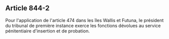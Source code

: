 Article 844-2
----
Pour l'application de l'article 474 dans les îles Wallis et Futuna, le président
du tribunal de première instance exerce les fonctions dévolues au service
pénitentiaire d'insertion et de probation.
